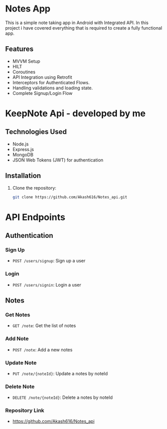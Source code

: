
# Notes App

This is a simple note taking app in Android with Integrated API. In this project i have covered everything that is required to create a fully functional app.



## Features

- MVVM Setup
- HILT
- Coroutines
- API Integration using Retrofit
- Interceptors for Authenticated Flows.
- Handling validations and loading state.
- Complete Signup/Login Flow 


# KeepNote Api - developed by me

## Technologies Used

- Node.js
- Express.js
- MongoDB
- JSON Web Tokens (JWT) for authentication

## Installation

1. Clone the repository:

   ```bash
   git clone https://github.com/Akash616/Notes_api.git


# API Endpoints

## Authentication

### Sign Up
- `POST /users/signup`: Sign up a user

### Login
- `POST /users/signin`: Login a user

## Notes

### Get Notes
- `GET /note`: Get the list of notes

### Add Note
- `POST /note`: Add a new notes 

### Update Note
- `PUT /note/{noteId}`: Update a notes by noteId

### Delete Note
- `DELETE /note/{noteId}`: Delete a notes by noteId

### Repository Link
- https://github.com/Akash616/Notes_api
